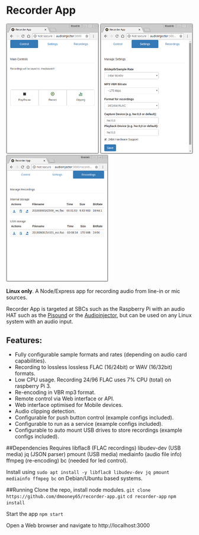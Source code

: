 # Recorder App
<img src="./screens/recorder-app-main.png" width="250"/> <img src="./screens/recorder-app-settings.png" width="250"/><img src="./screens/recorder-app-recordings.png" width="275"/>


**Linux only**. A Node/Express app for recording audio from line-in or mic sources. 

Recorder App is targeted at SBCs such as the Raspberry Pi with an audio HAT such as the [Pisound](https://blokas.io/pisound/) or the [Audioinjector](http://www.audioinjector.net/), but can be used on any Linux system with an audio input.

## Features:
- Fully configurable sample formats and rates (depending on audio card capabilities).
- Recording to lossless lossless FLAC (16/24bit) or WAV (16/32bit) formats.
- Low CPU usage. Recording 24/96 FLAC uses 7% CPU (total) on raspberry Pi 3.
- Re-encoding in VBR mp3 format.
- Remote control via Web interface or API.
- Web interface optimised for Mobile devices.
- Audio clipping detection.
- Configurable for push button control (example configs included).
- Configurable to run as a service (example configs included).
- Configurable to auto mount USB drives to store recordings (example configs included).

##Dependencies
Requires libflac8 (FLAC recordings) libudev-dev (USB media) jq (JSON parser) pmount (USB media) mediainfo (audio file info) ffmpeg (re-encoding) bc (needed for led control).

Install using `sudo apt install -y libflac8 libudev-dev jq pmount mediainfo ffmpeg bc` on Debian/Ubuntu based systems.

##Running
Clone the repo, install node modules.
`git clone https://github.com/dmooney65/recorder-app.git`
`cd recorder-app`
`npm install`

Start the app
`npm start`

Open a Web browser and navigate to http://localhost:3000